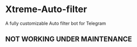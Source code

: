 # Xtreme-Auto-filter
A fully customizable Auto filter bot for Telegram


## NOT WORKING UNDER MAINTENANCE
